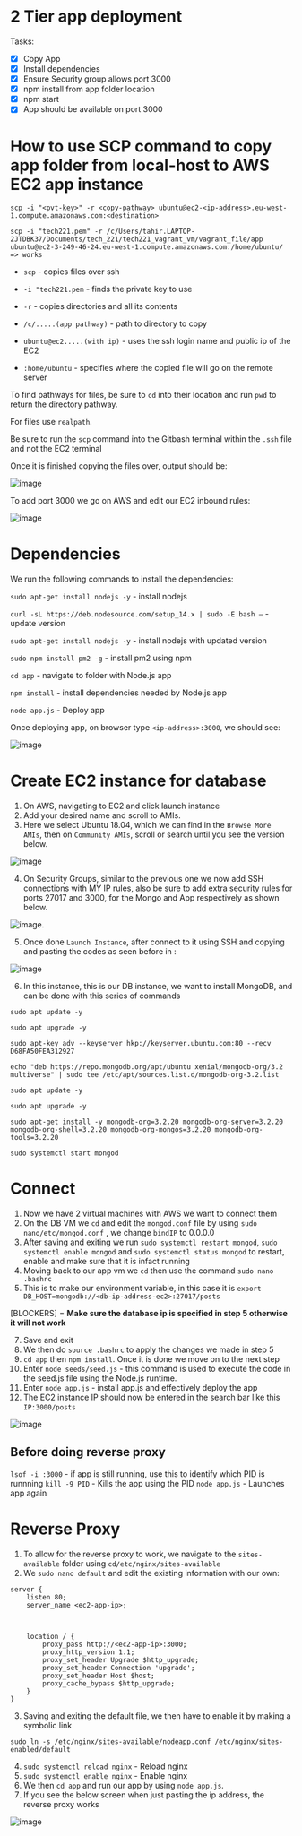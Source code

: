 # 2 Tier app deployment

Tasks:

- [x] Copy App
- [x] Install dependencies
- [x] Ensure Security group allows port 3000
- [x] npm install from app folder location
- [x] npm start
- [x] App should be available on port 3000

# How to use SCP command to copy app folder from local-host to AWS EC2 app instance

```
scp -i "<pvt-key>" -r <copy-pathway> ubuntu@ec2-<ip-address>.eu-west-1.compute.amazonaws.com:<destination>
```
```
scp -i "tech221.pem" -r /c/Users/tahir.LAPTOP-2JTDBK37/Documents/tech_221/tech221_vagrant_vm/vagrant_file/app ubuntu@ec2-3-249-46-24.eu-west-1.compute.amazonaws.com:/home/ubuntu/     => works
```

* `scp` - copies files over ssh

* `-i "tech221.pem` - finds the private key to use

* `-r` - copies directories and all its contents

* `/c/.....(app pathway)` - path to directory to copy

* `ubuntu@ec2.....(with ip)` - uses the ssh login name and public ip of the EC2

* `:home/ubuntu` - specifies where the copied file will go on the remote server

To find pathways for files, be sure to `cd` into their location and run `pwd` to return the directory pathway.

For files use `realpath`.

Be sure to run the `scp` command into the Gitbash terminal within the `.ssh` file and not the EC2 terminal

Once it is finished copying the files over, output should be: 

![image](https://user-images.githubusercontent.com/129314018/233975963-705eb4f9-0d52-427f-8541-7cf4b9e2444b.png)


To add port 3000 we go on AWS and edit our EC2 inbound rules:

![image](https://user-images.githubusercontent.com/129314018/233978937-3bc4b243-ac38-4121-8997-fc9d246cd707.png)

# Dependencies

We run the following commands to install the dependencies:

`sudo apt-get install nodejs -y` - install nodejs

`curl -sL https://deb.nodesource.com/setup_14.x | sudo -E bash –` - update version

`sudo apt-get install nodejs -y` - install nodejs with updated version

`sudo npm install pm2 -g` - install pm2 using npm

`cd app` - navigate to folder with Node.js app

`npm install` - install dependencies needed by Node.js app

`node app.js` - Deploy app

Once deploying app, on browser type `<ip-address>:3000`, we should see:
  
![image](https://user-images.githubusercontent.com/129314018/233981897-4d246721-3d64-42f9-b986-f4382b52f29f.png)
  
  
# Create EC2 instance for database

1. On AWS, navigating to EC2 and click launch instance
2. Add your desired name and scroll to AMIs.
3.  Here we select Ubuntu 18.04, which we can find in the `Browse More AMIs`, then on `Community AMIs`, scroll or search until you see the version below.

![image](https://user-images.githubusercontent.com/129314018/234060073-1c3451f7-7fc7-4cf6-8935-66c59392d5cd.png)

4.  On Security Groups, similar to the previous one we now add SSH connections with MY IP rules, also be sure to add extra security rules for ports 27017 and 3000, for the Mongo and App respectively as shown below.

![image](https://user-images.githubusercontent.com/129314018/234060640-b0a5ca10-0194-4c35-b9cd-ac447929b2ee.png).

5. Once done `Launch Instance`, after connect to it using SSH and copying and pasting the codes as seen before in :

![image](https://user-images.githubusercontent.com/129314018/234061179-7d809120-53e1-4309-bd5e-12e448c33f87.png)

6. In this instance, this is our DB instance, we want to install MongoDB, and can be done with this series of commands

```
sudo apt update -y 

sudo apt upgrade -y

sudo apt-key adv --keyserver hkp://keyserver.ubuntu.com:80 --recv D68FA50FEA312927

echo "deb https://repo.mongodb.org/apt/ubuntu xenial/mongodb-org/3.2 multiverse" | sudo tee /etc/apt/sources.list.d/mongodb-org-3.2.list

sudo apt update -y 

sudo apt upgrade -y

sudo apt-get install -y mongodb-org=3.2.20 mongodb-org-server=3.2.20 mongodb-org-shell=3.2.20 mongodb-org-mongos=3.2.20 mongodb-org-tools=3.2.20

sudo systemctl start mongod
```

# Connect

1. Now we have 2 virtual machines with AWS we want to connect them
2. On the DB VM we `cd` and edit the `mongod.conf` file by using `sudo nano/etc/mongod.conf` , we change `bindIP` to 0.0.0.0
3. After saving and exiting we run `sudo systemctl restart mongod`, `sudo systemctl enable mongod` and  `sudo systemctl status mongod` to restart, enable and make sure that it is infact running
4. Moving back to our app vm we `cd` then use the command `sudo nano .bashrc`
5. This is to make our environment variable, in this case it is `export DB_HOST=mongodb://<db-ip-address-ec2>:27017/posts`

[BLOCKERS] = **Make sure the database ip is specified in step 5 otherwise it will not work**

7. Save and exit
8. We then do `source .bashrc` to apply the changes we made in step 5
9. `cd app` then `npm install`. Once it is done we move on to the next step
10. Enter `node seeds/seed.js` - this command is used to execute the code in the seed.js file using the Node.js runtime.
11. Enter `node app.js` - install app.js and effectively deploy the app
12. The EC2 instance IP should now be entered in the search bar like this `IP:3000/posts`

![image](https://user-images.githubusercontent.com/129314018/234063503-beb32a01-a377-4beb-adc9-8598f51032b4.png)

## Before doing reverse proxy

`lsof -i :3000` - if app is still running, use this to identify which PID is runnning
`kill -9 PID` - Kills the app using the PID
`node app.js` - Launches app again

# Reverse Proxy

1. To allow for the reverse proxy to work, we navigate to the `sites-available` folder using `cd/etc/nginx/sites-available`
2. We `sudo nano default` and edit the existing information with our own:

```
server {
    listen 80;
    server_name <ec2-app-ip>;

 

    location / {
        proxy_pass http://<ec2-app-ip>:3000;
        proxy_http_version 1.1;
        proxy_set_header Upgrade $http_upgrade;
        proxy_set_header Connection 'upgrade';
        proxy_set_header Host $host;
        proxy_cache_bypass $http_upgrade;
    }
}
```
3. Saving and exiting the default file, we then have to enable it by making a symbolic link
```
sudo ln -s /etc/nginx/sites-available/nodeapp.conf /etc/nginx/sites-enabled/default
```
4. `sudo systemctl reload nginx` - Reload nginx 
5. `sudo systemctl enable nginx` - Enable nginx 
6. We then `cd app` and run our app by using `node app.js`.
7. If you see the below screen when just pasting the ip address, the reverse proxy works

![image](https://user-images.githubusercontent.com/129314018/234067004-98e7e9e0-78ef-4b6a-b6f8-c9dc05693577.png)


